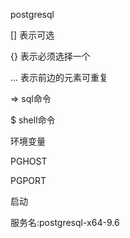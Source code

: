 postgresql



[] 表示可选

{} 表示必须选择一个

... 表示前边的元素可重复

=>  sql命令

$ shell命令



环境变量

PGHOST

PGPORT



启动

服务名:postgresql-x64-9.6